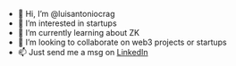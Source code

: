 - 👋 Hi, I’m @luisantoniocrag
- 👀 I’m interested in startups
- 🌱 I’m currently learning about ZK
- 💞️ I’m looking to collaborate on web3 projects or startups
- 📫 Just send me a msg on [LinkedIn](https://www.linkedin.com/in/luis-antonio-cruz-86262a16a/)


